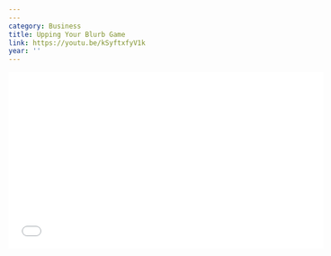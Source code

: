 ```yaml
---
---
category: Business
title: Upping Your Blurb Game
link: https://youtu.be/kSyftxfyV1k
year: ''
---
```

<iframe width="560" height="315" src="{{ page.link }}" frameborder="0" allowfullscreen></iframe>
